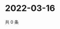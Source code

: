# 2022-03-16

共 0 条

<!-- BEGIN WEIBO -->
<!-- 最后更新时间 Wed Mar 16 2022 08:20:34 GMT+0800 (China Standard Time) -->

<!-- END WEIBO -->
